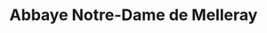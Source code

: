 ---
title: "Abbaye Notre-Dame de Melleray"
url: /la-meilleraye-de-bretagne/abbaye-notre-dame-de-melleray/
shop: Religion
---